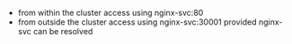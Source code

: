 <ul>
  <li>from within the cluster access using  nginx-svc:80</li>
  <li>from outside the cluster access using  nginx-svc:30001 provided nginx-svc can be resolved</li>
</ul>
